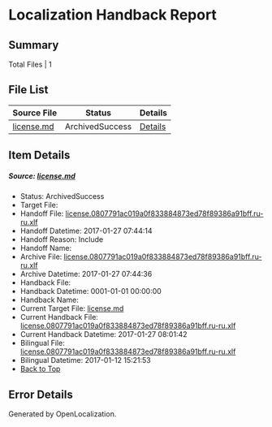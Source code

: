 # <a name='report-top'></a> Localization Handback Report

## Summary
 Total Files | 1

## File List
 Source File | Status | Details 
 ----------- | ------ | ------- 
 [license.md](https://github.com/openlocalizationtestorg/cpp-docs/blob/6945e5d886c5d71bf2a25c8a8bd713899d9c1942/license.md) | ArchivedSuccess | [Details](#633eee5fcf3917fe8e907cfa00f459c6d1dc69c614097)

## Item Details
##### <a name='633eee5fcf3917fe8e907cfa00f459c6d1dc69c614097'></a> Source: [license.md](https://github.com/openlocalizationtestorg/cpp-docs/blob/6945e5d886c5d71bf2a25c8a8bd713899d9c1942/license.md)
* Status: ArchivedSuccess
* Target File: 
* Handoff File: [license.0807791ac019a0f833884873ed78f89386a91bff.ru-ru.xlf](https://github.com/OpenLocalizationTestOrg/cpp-docs.handoff/blob/4797eb31042646c295c40d166c227651d3f25b00/ol-handoff/OpenLocalizationTestOrg/cpp-docs.ru-ru/master/ht/license.0807791ac019a0f833884873ed78f89386a91bff.ru-ru.xlf)
* Handoff Datetime: 2017-01-27 07:44:14
* Handoff Reason: Include
* Handoff Name: 
* Archive File: [license.0807791ac019a0f833884873ed78f89386a91bff.ru-ru.xlf](https://github.com/OpenLocalizationTestOrg/cpp-docs.handoff/blob/0cf34ec0f075a92ff61e5bf08570949cfec9315b/ol-archive/OpenLocalizationTestOrg/cpp-docs.ru-ru/master/ht/license.0807791ac019a0f833884873ed78f89386a91bff.ru-ru.xlf)
* Archive Datetime: 2017-01-27 07:44:36
* Handback File: 
* Handback Datetime: 0001-01-01 00:00:00
* Handback Name: 
* Current Target File: [license.md](https://github.com/OpenLocalizationTestOrg/cpp-docs.ru-ru/blob/03ea4b7d1aba05afaca96b81b8014296948cd4df/license.md)
* Current Handback File: [license.0807791ac019a0f833884873ed78f89386a91bff.ru-ru.xlf](https://github.com/OpenLocalizationTestOrg/cpp-docs.handback/blob/ea94481ffd97b5f59a72db3fdf3d5774fe857577/ol-handback/OpenLocalizationTestOrg/cpp-docs.ru-ru/master/ht/license.0807791ac019a0f833884873ed78f89386a91bff.ru-ru.xlf)
* Current Handback Datetime: 2017-01-27 08:01:42
* Bilingual File: [license.0807791ac019a0f833884873ed78f89386a91bff.ru-ru.xlf](https://github.com/OpenLocalizationTestOrg/cpp-docs.handback/blob/45158e920f212c16f2f035cd25bcb5a85f7f6d1b/ol-handback/OpenLocalizationTestOrg/cpp-docs.ru-ru/master/ht/license.0807791ac019a0f833884873ed78f89386a91bff.ru-ru.xlf)
* Bilingual Datetime: 2017-01-12 15:21:53
* [Back to Top](#report-top)


## Error Details

Generated by OpenLocalization.
